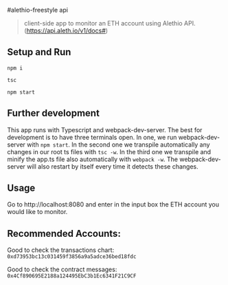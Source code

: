 #alethio-freestyle api

> client-side app to monitor an ETH account using Alethio API.
(https://api.aleth.io/v1/docs#)

## Setup and Run

```
npm i
```
```
tsc
```
```
npm start
```

## Further development

This app runs with Typescript and webpack-dev-server. 
The best for development is to have three terminals open. In one, we run webpack-dev-server with `npm start`. In the second one we transpile automatically any changes in our root ts files with `tsc -w`. In the third one we transpile and minify the app.ts file also automatically with `webpack -w`. The webpack-dev-server will also restart by itself every time it detects these changes.

## Usage

Go to http://localhost:8080 and enter in the input box the ETH account you would like to monitor.

## Recommended Accounts:

Good to check the transactions chart: `0xd73953bc13c031459f3856a9a5adce36bed18fdc`

Good to check the contract messages: `0x4Cf890695E2188a124495EbC3b1Ec6341F21C9CF`